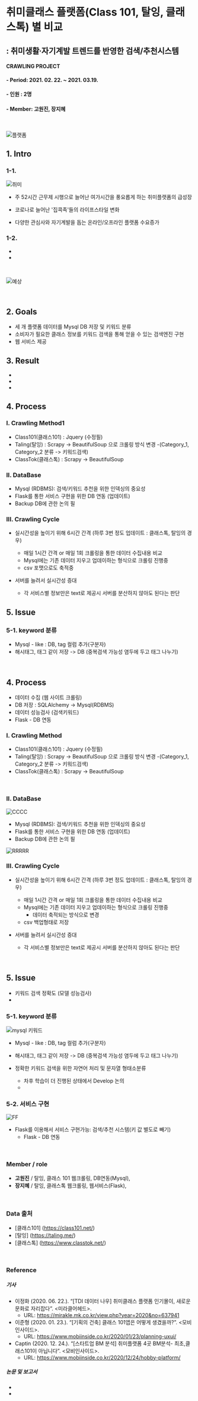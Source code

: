 # 취미클래스 플랫폼(Class 101, 탈잉, 클래스톡) 별 비교
## : 취미생활∙자기계발 트렌드를 반영한 검색/추천시스템
#### CRAWLING PROJECT
#### - Period: 2021. 02. 22. ~ 2021. 03.19.
#### - 인원 : 2명
#### - Member: 고원진, 장지혜
<br/>


![플랫폼](https://user-images.githubusercontent.com/75402257/109494745-a6324d00-7ad1-11eb-86a8-675130405701.png)
<br/>

## 1. Intro

### 1-1.

![취미](https://user-images.githubusercontent.com/75402257/109493201-7b46f980-7acf-11eb-8855-40666dccf54e.png)

- 주 52시간 근무제 시행으로 늘어난 여가시간을 풍요롭게 하는 취미플랫폼의 급성장 

- 코로나로 늘어난 '집콕족'들의 라이프스타일 변화

- 다양한 관심사와 자기계발을 돕는 온라인/오프라인 플랫폼 수요증가
 
### 1-2.

-

-


<br/>

![예상](https://user-images.githubusercontent.com/75402257/110046690-d9096900-7d8f-11eb-89e6-6fa1be4234bd.PNG)

<br/>

## 2. Goals

- 세 개 플랫폼 데이터를 Mysql DB 저장 및 키워드 분류
- 소비자가 필요한 클래스 정보를 키워드 검색을 통해 얻을 수 있는 검색엔진 구현
 - 웹 서비스 제공

## 3. Result

- 
- 
- 



## 4. Process

### I. Crawling Method1
- Class101(클래스101) : Jquery (수정필)
- Taling(탈잉) : Scrapy -> BeautifulSoup 으로 크롤링 방식 변경
   -(Category_1, Category_2 분류 -> 키워드검색)
- ClassTok(클래스톡) : Scrapy -> BeautifulSoup   

### II. DataBase
- Mysql (RDBMS): 검색/키워드 추천을 위한 인덱싱의 중요성
- Flask를 통한 서비스 구현을 위한 DB 연동 (업데이트)
- Backup DB에 관한 논의 필

### III. Crawling Cycle

- 실시간성을 높이기 위해 6시간 간격 (하루 3번 정도 업데이트 : 클래스톡, 탈잉의 경우)
   - 매일 1시간 간격 or 매일 1회 크롤링을 통한 데이터 수집내용 비교
   - Mysql에는 기존 데이터 지우고 업데이하는 형식으로 크롤링 진행중
   - csv 포맷으로도 축적중 
   
- 서버를 늘려서 실시간성 증대 
   - 각 서비스별 정보만은 text로 제공시 서버를 분산하지 않아도 된다는 판단

## 5. Issue
### 5-1. keyword 분류
- Mysql - like : DB, tag 컬럼 추가(구분자)
- 해시태그, 태그 같이 저장 -> DB (중복검색 가능성 염두에 두고 태그 나누기)

<br/>


## 4. Process
- 데이터 수집 (웹 사이트 크롤링)
- DB 저장 : SQLAlchemy -> Mysql(RDBMS) 
- 데이터 성능검사 (검색키워드)
- Flask - DB 연동


### I. Crawling Method

- Class101(클래스101) : Jquery (수정필)
- Taling(탈잉) : Scrapy -> BeautifulSoup 으로 크롤링 방식 변경
   -(Category_1, Category_2 분류 -> 키워드검색)
- ClassTok(클래스톡) : Scrapy -> BeautifulSoup   


<br/>

### II. DataBase

![CCCC](https://user-images.githubusercontent.com/75402257/111389073-b06c6200-86f3-11eb-86f0-117682482f4b.PNG)


- Mysql (RDBMS): 검색/키워드 추천을 위한 인덱싱의 중요성
- Flask를 통한 서비스 구현을 위한 DB 연동 (업데이트)
- Backup DB에 관한 논의 필

![RRRRR](https://user-images.githubusercontent.com/75402257/111388988-9468c080-86f3-11eb-8f39-e59c8e5bf4b5.PNG)

### III. Crawling Cycle
- 실시간성을 높이기 위해 6시간 간격 (하루 3번 정도 업데이트 : 클래스톡, 탈잉의 경우)

   - 매일 1시간 간격 or 매일 1회 크롤링을 통한 데이터 수집내용 비교
   - Mysql에는 기존 데이터 지우고 업데이하는 형식으로 크롤링 진행중
      - 데이터 축적되는 방식으로 변경 
   - csv 백업형태로 저장


- 서버를 늘려서 실시간성 증대 
   - 각 서비스별 정보만은 text로 제공시 서버를 분산하지 않아도 된다는 판단

<br/>

## 5. Issue

- 키워드 검색 정확도 (모델 성능검사)
- 

### 5-1. keyword 분류

![mysql 키워드](https://user-images.githubusercontent.com/75402257/111082179-46648900-854a-11eb-8266-45f7414260c0.PNG)
<br/>

- Mysql - like : DB, tag 컬럼 추가(구분자)

- 해시태그, 태그 같이 저장 -> DB (중복검색 가능성 염두에 두고 태그 나누기)

- 정확한 키워드 검색을 위한 자연어 처리 및 문자열 형태소분류
  - 차후 학습이 더 진행된 상태에서 Develop 논의
  - 
### 5-2. 서비스 구현

![FF](https://user-images.githubusercontent.com/75402257/111388270-54550e00-86f2-11eb-9c8b-cb320b8f1b37.PNG)
- Flask를 이용해서 서비스 구현가능: 검색/추천 시스템(키 값 별도로 빼기)
  - Flask - DB 연동


<br/>

### Member / role

- **고원진** / 탈잉, 클래스 101 웹크롤링, DB연동(Mysql),
- **장지혜** / 탈잉, 클래스톡 웹크롤링, 웹서비스(Flask), 

<br/>



### Data 출처

- [클래스101] (https://class101.net/)
- [탈잉] (https://taling.me/)
- [클래스톡] (https://www.classtok.net/)



<br/>



### Reference


##### 기사
- 이정화 (2020. 06. 22.). “[TDI 데이터 나우] 취미클래스 플랫폼 인기몰이, 새로운 문화로 자리잡다”. <미라클어헤드>.
  - URL: https://mirakle.mk.co.kr/view.php?year=2020&no=637941
- 이준형 (2020. 01. 23.). “[기획의 건축] 클래스 101앱은 어떻게 생겼을까?”. <모비인사이드>.
  - URL: https://www.mobiinside.co.kr/2020/01/23/planning-uxui/
- Captin (2020. 12. 24.). “[스타트업 BM 분석] 취미플랫폼 4곳 BM분석- 최초,클래스101이 아닙니다”. <모비인사이드>.
  - URL: https://www.mobiinside.co.kr/2020/12/24/hobby-platform/



##### 논문 및 보고서
-

-



